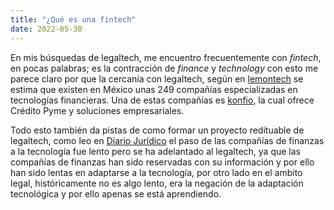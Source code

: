 ```yaml
---
title: "¿Qué es una fintech"
date: 2022-05-30
---
```


En mis búsquedas de legaltech, me encuentro frecuentemente con *fintech*, en pocas palabras; es la contracción de *finance* y *technology* con esto me parece claro por que la cercanía con legaltech, según en [lemontech](https://blog.lemontech.com/fintech-que-es-como-funciona/) se estima que existen en México unas 249 compañías especializadas en tecnologías financieras. Una de estas compañías es [konfio](https://konfio.mx/), la cual ofrece Crédito Pyme y soluciones empresariales.

Todo esto también da pistas de como formar un proyecto redituable de legaltech, como leo en [Diario Jurídico](https://www.diariojuridico.com/el-legaltech-de-2021-que-aprender-del-fintech/) el paso de las compañías de finanzas a la tecnología fue lento pero se ha adelantado al legaltech, ya que las compañías de finanzas han sido reservadas con su información y por ello han sido lentas en adaptarse a la tecnología, por otro lado en el ambito legal, históricamente no es algo lento, era la negación de la adaptación tecnológica y por ello apenas se está aprendiendo.
